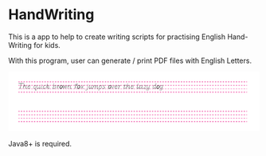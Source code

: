 # HandWriting
This is a app to help to create writing scripts for practising English Hand-Writing for kids.

With this program, user can generate / print PDF files with English Letters.

![Output](https://github.com/lff0305/HandWriting/blob/master/resources/1.png)

Java8+ is required.


